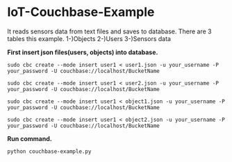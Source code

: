 # IoT-Couchbase-Example
It reads sensors data from text files and saves to database.
There are 3 tables this example.
  1-)Objects 
  2-)Users
  3-)Sensors data

<b>First insert json files(users, objects) into database.</b> 

```sudo cbc create --mode insert user1 < user1.json -u your_username -P your_password -U couchbase://localhost/BucketName```

```sudo cbc create --mode insert user1 < user2.json -u your_username -P your_password -U couchbase://localhost/BucketName```

```sudo cbc create --mode insert user1 < object1.json -u your_username -P your_password -U couchbase://localhost/BucketName```

```sudo cbc create --mode insert user1 < object2.json -u your_username -P your_password -U couchbase://localhost/BucketName```

<b>Run command.</b>

```python couchbase-example.py```


